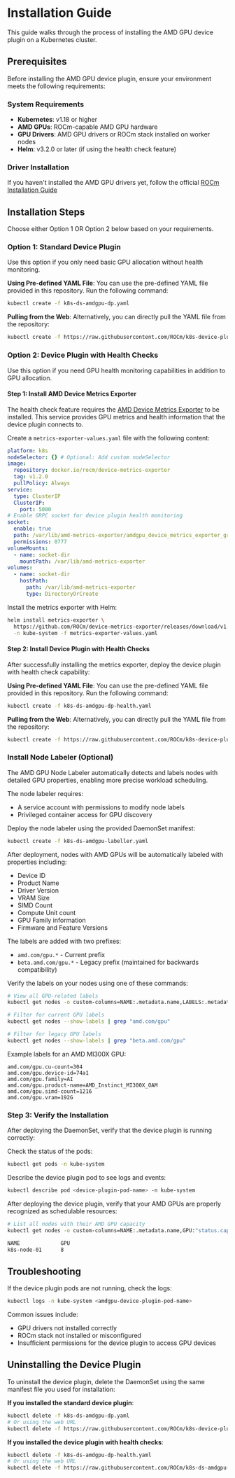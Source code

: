 # Installation Guide

This guide walks through the process of installing the AMD GPU device plugin on a Kubernetes cluster.

## Prerequisites

Before installing the AMD GPU device plugin, ensure your environment meets the following requirements:

### System Requirements

- **Kubernetes**: v1.18 or higher
- **AMD GPUs**: ROCm-capable AMD GPU hardware
- **GPU Drivers**: AMD GPU drivers or ROCm stack installed on worker nodes
- **Helm**: v3.2.0 or later (if using the health check feature)

### Driver Installation

If you haven't installed the AMD GPU drivers yet, follow the official [ROCm Installation Guide](https://rocm.docs.amd.com/projects/install-on-linux/en/latest/tutorial/quick-start.html)

## Installation Steps

Choose either Option 1 OR Option 2 below based on your requirements.

### Option 1: Standard Device Plugin

Use this option if you only need basic GPU allocation without health monitoring.

**Using Pre-defined YAML File**: You can use the pre-defined YAML file provided in this repository. Run the following command:

```bash
kubectl create -f k8s-ds-amdgpu-dp.yaml
```

**Pulling from the Web**: Alternatively, you can directly pull the YAML file from the repository:

```bash
kubectl create -f https://raw.githubusercontent.com/ROCm/k8s-device-plugin/master/k8s-ds-amdgpu-dp.yaml
```

### Option 2: Device Plugin with Health Checks

Use this option if you need GPU health monitoring capabilities in addition to GPU allocation.

#### Step 1: Install AMD Device Metrics Exporter

The health check feature requires the [AMD Device Metrics Exporter](https://instinct.docs.amd.com/projects/device-metrics-exporter/en/latest/index.html) to be installed. This service provides GPU metrics and health information that the device plugin connects to.

Create a `metrics-exporter-values.yaml` file with the following content:

```yaml
platform: k8s
nodeSelector: {} # Optional: Add custom nodeSelector
image:
  repository: docker.io/rocm/device-metrics-exporter
  tag: v1.2.0
  pullPolicy: Always
service:
  type: ClusterIP
  ClusterIP:
    port: 5000
# Enable GRPC socket for device plugin health monitoring
socket:
  enable: true
  path: /var/lib/amd-metrics-exporter/amdgpu_device_metrics_exporter_grpc.socket
  permissions: 0777
volumeMounts:
  - name: socket-dir
    mountPath: /var/lib/amd-metrics-exporter
volumes:
  - name: socket-dir
    hostPath:
      path: /var/lib/amd-metrics-exporter
      type: DirectoryOrCreate
```

Install the metrics exporter with Helm:

```bash
helm install metrics-exporter \
  https://github.com/ROCm/device-metrics-exporter/releases/download/v1.2.0/device-metrics-exporter-charts-v1.2.0.tgz \
  -n kube-system -f metrics-exporter-values.yaml
```

#### Step 2: Install Device Plugin with Health Checks

After successfully installing the metrics exporter, deploy the device plugin with health check capability:

**Using Pre-defined YAML File**: You can use the pre-defined YAML file provided in this repository. Run the following command:

```bash
kubectl create -f k8s-ds-amdgpu-dp-health.yaml
```

**Pulling from the Web**: Alternatively, you can directly pull the YAML file from the repository:

```bash
kubectl create -f https://raw.githubusercontent.com/ROCm/k8s-device-plugin/master/k8s-ds-amdgpu-dp-health.yaml
```

### Install Node Labeler (Optional)

The AMD GPU Node Labeler automatically detects and labels nodes with detailed GPU properties, enabling more precise workload scheduling.

The node labeler requires:

- A service account with permissions to modify node labels
- Privileged container access for GPU discovery

Deploy the node labeler using the provided DaemonSet manifest:

```bash
kubectl create -f k8s-ds-amdgpu-labeller.yaml
```

After deployment, nodes with AMD GPUs will be automatically labeled with properties including:

- Device ID
- Product Name
- Driver Version
- VRAM Size
- SIMD Count
- Compute Unit count
- GPU Family information
- Firmware and Feature Versions

The labels are added with two prefixes:

- `amd.com/gpu.*` - Current prefix
- `beta.amd.com/gpu.*` - Legacy prefix (maintained for backwards compatibility)

Verify the labels on your nodes using one of these commands:

```bash
# View all GPU-related labels
kubectl get nodes -o custom-columns=NAME:.metadata.name,LABELS:.metadata.labels

# Filter for current GPU labels
kubectl get nodes --show-labels | grep "amd.com/gpu"

# Filter for legacy GPU labels
kubectl get nodes --show-labels | grep "beta.amd.com/gpu"
```

Example labels for an AMD MI300X GPU:

```text
amd.com/gpu.cu-count=304
amd.com/gpu.device-id=74a1
amd.com/gpu.family=AI
amd.com/gpu.product-name=AMD_Instinct_MI300X_OAM
amd.com/gpu.simd-count=1216
amd.com/gpu.vram=192G
```

### Step 3: Verify the Installation

After deploying the DaemonSet, verify that the device plugin is running correctly:

Check the status of the pods:

```bash
kubectl get pods -n kube-system
```

Describe the device plugin pod to see logs and events:

```bash
kubectl describe pod <device-plugin-pod-name> -n kube-system
```

After deploying the device plugin, verify that your AMD GPUs are properly recognized as schedulable resources:

```bash
# List all nodes with their AMD GPU capacity
kubectl get nodes -o custom-columns=NAME:.metadata.name,GPU:"status.capacity.amd\.com/gpu"

NAME             GPU
k8s-node-01      8
```

## Troubleshooting

If the device plugin pods are not running, check the logs:

```bash
kubectl logs -n kube-system <amdgpu-device-plugin-pod-name>
```

Common issues include:

- GPU drivers not installed correctly
- ROCm stack not installed or misconfigured
- Insufficient permissions for the device plugin to access GPU devices

## Uninstalling the Device Plugin

To uninstall the device plugin, delete the DaemonSet using the same manifest file you used for installation:

**If you installed the standard device plugin**:

```bash
kubectl delete -f k8s-ds-amdgpu-dp.yaml
# Or using the web URL
kubectl delete -f https://raw.githubusercontent.com/ROCm/k8s-device-plugin/master/k8s-ds-amdgpu-dp.yaml
```

**If you installed the device plugin with health checks**:

```bash
kubectl delete -f k8s-ds-amdgpu-dp-health.yaml
# Or using the web URL
kubectl delete -f https://raw.githubusercontent.com/ROCm/k8s-ds-amdgpu-dp-health.yaml
```

